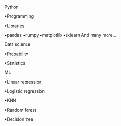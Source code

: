 Python

•Programming

•Libraries

  •pandas
  •numpy
  •matplotlib
  •sklearn
  And many more...

Data science

•Probability

•Statistics

ML

•Linear regression

•Logistic regression

•KNN

•Random forest

•Decision tree


